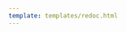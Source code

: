 ```yaml
---
template: templates/redoc.html
---
```


<redoc spec-url="{{base_path}}/apis/restapis/api-resources.yaml" theme='{{redoc_theme}}'></redoc>
